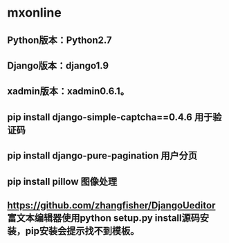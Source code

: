 # mxonline
## Python版本：Python2.7
## Django版本：django1.9
## xadmin版本：xadmin0.6.1。
## pip install django-simple-captcha==0.4.6 用于验证码
## pip install django-pure-pagination 用户分页
## pip install pillow 图像处理
## https://github.com/zhangfisher/DjangoUeditor 富文本编辑器使用python setup.py install源码安装，pip安装会提示找不到模板。

